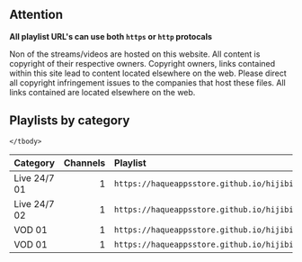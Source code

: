 ## Attention

**All playlist URL's can use both `https` or `http` protocals**

Non of the streams/videos are hosted on this website. All content is copyright of their respective owners. Copyright owners, links contained within this site lead to content located elsewhere on the web. Please direct all copyright infringement issues to the companies that host these files. All links contained are located elsewhere on the web.

## Playlists by category

<table>
	<thead>
		<tr><th align="left">Category</th><th align="right">Channels</th><th align="left">Playlist</th></tr>
	</thead>
	<tbody>
		<tr><td align="left">Live 24/7 01</td><td align="right">1</td><td align="left"><code>https://haqueappsstore.github.io/hijibiji/adulttv/css/apps/adt.m3u</code></td></tr>
		<tr><td align="left">Live 24/7 02</td><td align="right">1</td><td align="left"><code>https://haqueappsstore.github.io/hijibiji/adulttv/css/apps/adt2.m3u</code></td></tr>
		<tr><td align="left">VOD 01</td><td align="right">1</td><td align="left"><code>https://haqueappsstore.github.io/hijibiji/adulttv/css/apps/adtvod.m3u</code></td></tr>
<tr><td align="left">VOD 01</td><td align="right">1</td><td align="left"><code>https://haqueappsstore.github.io/hijibiji/adulttv/css/apps/adtvod2.m3u</code></td></tr>
		
	</tbody>
</table>

